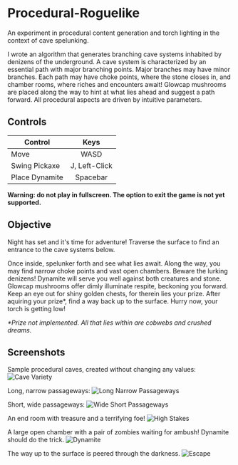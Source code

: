 # Procedural-Roguelike
An experiment in procedural content generation and torch lighting in the context of cave spelunking.

I wrote an algorithm that generates branching cave systems inhabited by denizens of the underground.
A cave system is characterized by an essential path with major branching points. Major branches may have minor branches.
Each path may have choke points, where the stone closes in, and chamber rooms, where riches and encounters await!
Glowcap mushrooms are placed along the way to hint at what lies ahead and suggest a path forward.
All procedural aspects are driven by intuitive parameters.

## Controls
Control | Keys
--- | :---:
Move | WASD
Swing Pickaxe | J, Left-Click
Place Dynamite | Spacebar

**Warning: do not play in fullscreen. The option to exit the game is not yet supported.**

## Objective
Night has set and it's time for adventure! Traverse the surface to find an entrance to the cave systems below.

Once inside, spelunker forth and see what lies await.
Along the way, you may find narrow choke points and vast open chambers.
Beware the lurking denizens!
Dynamite will serve you well against both creatures and stone.
Glowcap mushrooms offer dimly illuminate respite, beckoning you forward.
Keep an eye out for shiny golden chests, for therein lies your prize.
After aquiring your prize\*, find a way back up to the surface.
Hurry now, your torch is getting low!

*\*Prize not implemented. All that lies within are cobwebs and crushed dreams.*

## Screenshots
Sample procedural caves, created without changing any values:
![Cave Variety](https://user-images.githubusercontent.com/11803661/32678518-7d8b4e00-c617-11e7-8c2e-7cf965fe8fac.png)

Long, narrow passageways:
![Long Narrow Passageways](https://user-images.githubusercontent.com/11803661/32679277-b5a3701c-c61a-11e7-81ba-80336e576dd8.png)

Short, wide passageways:
![Wide Short Passageways](https://user-images.githubusercontent.com/11803661/32679278-b5b9a544-c61a-11e7-90a3-611e57be79f5.png)

An end room with treasure and a terrifying foe!
![High Stakes](https://user-images.githubusercontent.com/11803661/32675674-90fdf2d6-c60c-11e7-90e4-ba7404ac2088.png)

A large open chamber with a pair of zombies waiting for ambush! Dynamite should do the trick.
![Dynamite](https://user-images.githubusercontent.com/11803661/32675547-12f29e28-c60c-11e7-928e-a972f28ac80b.png)

The way up to the surface is peered through the darkness.
![Escape](https://user-images.githubusercontent.com/11803661/32675907-6f206b8e-c60d-11e7-942b-f9b0b9952065.png)
